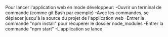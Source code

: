 Pour lancer l'application web en mode développeur:
	-Ouvrir un terminal de commande (comme git Bash par exemple)
	-Avec les commandes, se déplacer jusqu'à la source du projet de l'application web
	-Entrer la commande "npm install" pour récupérer le dossier node_modules
	-Entrer la commande "npm start"
	-L'application se lance